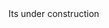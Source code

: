 <div id="header" align="center">
 <img scrc="https://media.giphy.com/media/cJ4qe21kwG02fP4mEz/giphy.gif" width="100"/>
  </div>
Its under construction 
